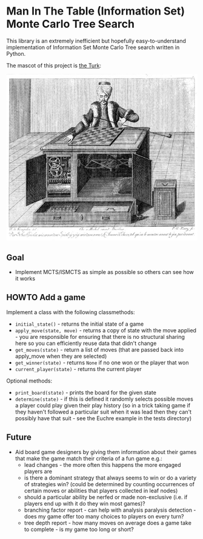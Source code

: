 # Man In The Table (Information Set) Monte Carlo Tree Search

This library is an extremely inefficient but hopefully easy-to-understand implementation of Information Set Monte Carlo Tree search written in Python.

The mascot of this project is [the Turk](https://en.wikipedia.org/wiki/The_Turk):

<p align="center">
<img src="/the-turk.jpg">
</p>

## Goal

* Implement MCTS/ISMCTS as simple as possible so others can see how it works

## HOWTO Add a game

Implement a class with the following classmethods:

* `initial_state()` - returns the initial state of a game
* `apply_move(state, move)` - returns a copy of state with the move applied - you are responsible for ensuring that there is no structural sharing here so you can efficiently reuse data that didn't change
* `get_moves(state)` - return a list of moves (that are passed back into apply_move when they are selected)
* `get_winner(state)` - returns `None` if no one won or the player that won
* `current_player(state)` - returns the current player

Optional methods:

* `print_board(state)` - prints the board for the given state
* `determine(state)` - if this is defined it randomly selects possible moves a player could play given their play history (so in a trick taking game if they haven't followed a particular suit when it was lead then they can't possibly have that suit - see the Euchre example in the tests directory)

## Future

* Aid board game designers by giving them information about their games that make the game match their criteria of a fun game e.g.:
  * lead changes - the more often this happens the more engaged players are
  * is there a dominant strategy that always seems to win or do a variety of strategies win? (could be determined by counting occurrences of certain moves or abilities that players collected in leaf nodes)
  * should a particular ability be nerfed or made non-exclusive (i.e. if players end up with it do they win most games)?
  * branching factor report - can help with analysis paralysis detection - does my game offer too many choices to players on every turn?
  * tree depth report - how many moves on average does a game take to complete - is my game too long or short?
